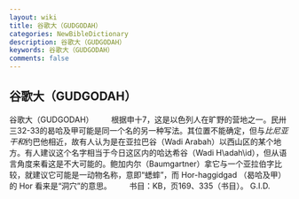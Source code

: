 ```yaml
---
layout: wiki
title: 谷歌大（GUDGODAH）
categories: NewBibleDictionary
description: 谷歌大（GUDGODAH）
keywords: 谷歌大（GUDGODAH）
comments: false
---
```


## 谷歌大（GUDGODAH）



谷歌大（GUDGODAH）
　　根据申十7，这是以色列人在旷野的营地之一。民卅三32-33的曷哈及甲可能是同一个名的另一种写法。其位置不能确定，但与*比尼亚干和*约巴他相近，故有人认为是在亚拉巴谷（Wadi Arabah）以西山区的某个地方。有人建议这个名字相当于今日这区内的哈达希谷（Wadi
H\adah\id），但从语言角度来看这是不大可能的。鲍加内尔（Baumgartner）拿它与一个亚拉伯字比较，就建议它可能是一动物名称，意即“蟋蟀”，而 Hor-haggidgad （曷哈及甲）的 Hor 看来是“洞穴”的意思。
　　书目：KB，页169、335（书目）。
G.I.D.




